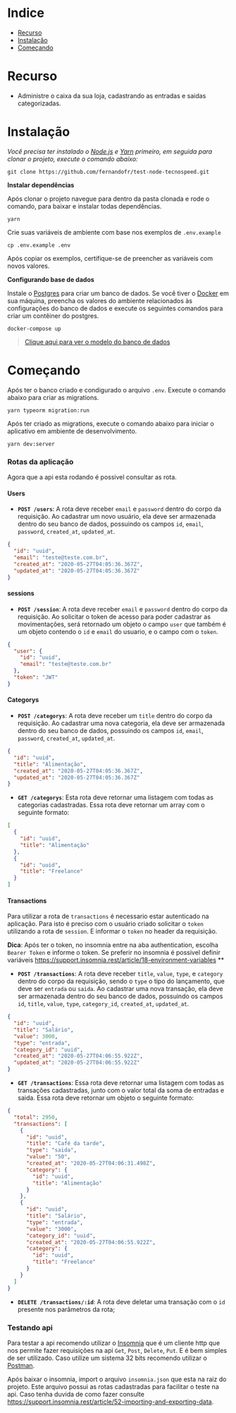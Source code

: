 # Indice

* [Recurso](#recurso)
* [Instalação](#instalação)
* [Começando](#começando)

# Recurso

* Administre o caixa da sua loja, cadastrando as entradas e saidas categorizadas.

# Instalação

*Você precisa ter instalado o [Node.js](https://nodejs.org/en/download/) e [Yarn](https://yarnpkg.com/) primeiro, em seguida para clonar o projeto, execute o comando abaixo:*

```git clone https://github.com/fernandofr/test-node-tecnospeed.git```

**Instalar dependências**

Após clonar o projeto navegue para dentro da pasta clonada e rode o comando, para baixar e instalar todas dependências.

```yarn```

Crie suas variáveis ​​de ambiente com base nos exemplos de ```.env.example```

```cp .env.example .env```

Após copiar os exemplos, certifique-se de preencher as variáveis ​​com novos valores.

**Configurando base de dados**

Instale o [Postgres](https://www.postgresql.org/) para criar um banco de dados.
Se você tiver o [Docker](https://www.docker.com/) em sua máquina, preencha os valores do ambiente relacionados às configurações do banco de dados e execute os seguintes comandos para criar um contêiner do postgres.

```docker-compose up```

> [Clique aqui para ver o modelo do banco de dados](https://dbdiagram.io/d/5ecc369139d18f5553ffbe12)

# Começando

Após ter o banco criado e condigurado o arquivo `.env`. Execute o comando abaixo para criar as migrations.

```yarn typeorm migration:run```

Após ter criado as migrations, execute o comando abaixo para iniciar o aplicativo em ambiente de desenvolvimento.

```yarn dev:server```

### Rotas da aplicação

Agora que a api esta rodando é possivel consultar as rota.

#### Users
- **`POST /users`**: A rota deve receber `email` e `password` dentro do corpo da requisição. Ao cadastrar um novo usuário, ela deve ser armazenada dentro do seu banco de dados, possuindo os campos `id`, `email`, `password`, `created_at`, `updated_at`.

```json
{
  "id": "uuid",
  "email": "teste@teste.com.br",
  "created_at": "2020-05-27T04:05:36.367Z",
  "updated_at": "2020-05-27T04:05:36.367Z"
}
```

#### sessions
- **`POST /session`**: A rota deve receber `email` e `password` dentro do corpo da requisição. Ao solicitar o token de acesso para poder cadastrar as movimentações, será retornado um objeto o campo `user` que também é um objeto contendo o `id` e `email` do usuario, e o campo com o `token`.

```json
{
  "user": {
    "id": "uuid",
    "email": "teste@teste.com.br"
  },
  "token": "JWT"
}
```

#### Categorys
- **`POST /categorys`**: A rota deve receber um `title` dentro do corpo da requisição. Ao cadastrar uma nova categoria, ela deve ser armazenada dentro do seu banco de dados, possuindo os campos `id`, `email`, `password`, `created_at`, `updated_at`.

```json
{
  "id": "uuid",
  "title": "Alimentação",
  "created_at": "2020-05-27T04:05:36.367Z",
  "updated_at": "2020-05-27T04:05:36.367Z"
}
```

- **`GET /categorys`**: Esta rota deve retornar uma listagem com todas as categorias cadastradas. Essa rota deve retornar um array com o seguinte formato:

```json
[
  {
    "id": "uuid",
    "title": "Alimentação"
  },
  {
    "id": "uuid",
    "title": "Freelance"
  }
]
```

#### Transactions

Para utilizar a rota de `transactions` é necessario estar autenticado na aplicação. Para isto é preciso com o usuário criado solicitar o `token` utilizando a rota de `session`. E informar o `token` no header da requisição.

**Dica**: Após ter o token, no insomnia entre na aba authentication, escolha `Bearer Token` e informe o token. Se preferir no insomnia é possivel definir variáveis https://support.insomnia.rest/article/18-environment-variables **

- **`POST /transactions`**: A rota deve receber `title`, `value`, `type`, e `category` dentro do corpo da requisição, sendo o `type` o tipo do lançamento, que deve ser `entrada` ou `saida`. Ao cadastrar uma nova transação, ela deve ser armazenada dentro do seu banco de dados, possuindo os campos `id`, `title`, `value`, `type`, `category_id`, `created_at`, `updated_at`.

```json
{
  "id": "uuid",
  "title": "Salário",
  "value": 3000,
  "type": "entrada",
  "category_id": "uuid",
  "created_at": "2020-05-27T04:06:55.922Z",
  "updated_at": "2020-05-27T04:06:55.922Z"
}
```

- **`GET /transactions`**: Essa rota deve retornar uma listagem com todas as transações cadastradas, junto com o valor total da soma de entradas e saida. Essa rota deve retornar um objeto o seguinte formato:

```json
{
  "total": 2950,
  "transactions": [
    {
      "id": "uuid",
      "title": "Café da tarde",
      "type": "saida",
      "value": "50",
      "created_at": "2020-05-27T04:06:31.498Z",
      "category": {
        "id": "uuid",
        "title": "Alimentação"
      }
    },
    {
      "id": "uuid",
      "title": "Salário",
      "type": "entrada",
      "value": "3000",
      "category_id": "uuid",
      "created_at": "2020-05-27T04:06:55.922Z",
      "category": {
        "id": "uuid",
        "title": "Freelance"
      }
    }
  ]
}
```
- **`DELETE /transactions/:id`**: A rota deve deletar uma transação com o `id` presente nos parâmetros da rota;

### Testando api

Para testar a api recomendo utilizar o [Insomnia](https://insomnia.rest/) que é um cliente http que nos permite fazer requisições na api `Get`, `Post`, `Delete`, `Put`. E é bem simples de ser utilizado. Caso utilize um sistema 32 bits recomendo utilizar o [Postman](https://www.postman.com/).

Após baixar o insomnia, import o arquivo `insomnia.json` que esta na raiz do projeto. Este arquivo possui as rotas cadastradas para facilitar o teste na api.
Caso tenha duvida de como fazer consulte https://support.insomnia.rest/article/52-importing-and-exporting-data.
